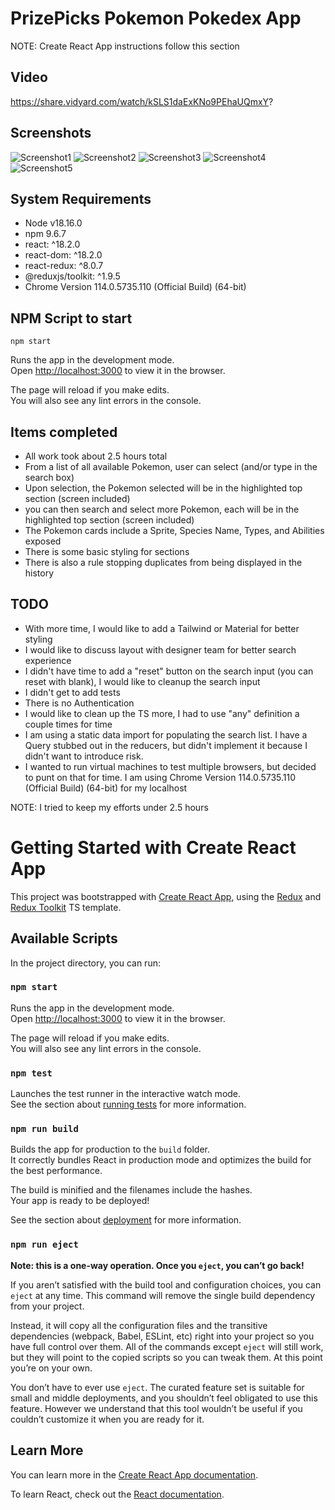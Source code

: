 # PrizePicks Pokemon Pokedex App

NOTE: Create React App instructions follow this section

## Video 

https://share.vidyard.com/watch/kSLS1daExKNo9PEhaUQmxY?

## Screenshots

![Screenshot1](https://github.com/bluevivid/prize-picks-pokemon/assets/1273468/625db62f-90a3-4d93-aec6-71e07a332898)
![Screenshot2](https://github.com/bluevivid/prize-picks-pokemon/assets/1273468/03577e62-ba05-4acf-84ef-c0639fa5516a)
![Screenshot3](https://github.com/bluevivid/prize-picks-pokemon/assets/1273468/bc9c5140-c350-41ba-a8f9-75c27752ac27)
![Screenshot4](https://github.com/bluevivid/prize-picks-pokemon/assets/1273468/86435951-6e4d-4b3b-988e-1d2c28778cd4)
![Screenshot5](https://github.com/bluevivid/prize-picks-pokemon/assets/1273468/2dde64b6-d3a2-4f03-8c3d-fb126c2336ad)

## System Requirements

- Node v18.16.0
- npm 9.6.7
- react: ^18.2.0
- react-dom: ^18.2.0
- react-redux: ^8.0.7
- @reduxjs/toolkit: ^1.9.5
- Chrome Version 114.0.5735.110 (Official Build) (64-bit)

## NPM Script to start

`npm start`

Runs the app in the development mode.\
Open [http://localhost:3000](http://localhost:3000) to view it in the browser.

The page will reload if you make edits.\
You will also see any lint errors in the console.

## Items completed

- All work took about 2.5 hours total
- From a list of all available Pokemon, user can select (and/or type in the search box)
- Upon selection, the Pokemon selected will be in the highlighted top section (screen included)
- you can then search and select more Pokemon, each will be in the highlighted top section (screen included)
- The Pokemon cards include a Sprite, Species Name, Types, and Abilities exposed
- There is some basic styling for sections
- There is also a rule stopping duplicates from being displayed in the history

## TODO

- With more time, I would like to add a Tailwind or Material for better styling
- I would like to discuss layout with designer team for better search experience
- I didn't have time to add a "reset" button on the search input (you can reset with blank), I would like to cleanup the search input
- I didn't get to add tests
- There is no Authentication
- I would like to clean up the TS more, I had to use "any" definition a couple times for time
- I am using a static data import for populating the search list. I have a Query stubbed out in the reducers, but didn't implement it because I didn't want to introduce risk.
- I wanted to run virtual machines to test multiple browsers, but decided to punt on that for time. I am using Chrome Version 114.0.5735.110 (Official Build) (64-bit) for my localhost

NOTE: I tried to keep my efforts under 2.5 hours

# Getting Started with Create React App

This project was bootstrapped with [Create React App](https://github.com/facebook/create-react-app), using the [Redux](https://redux.js.org/) and [Redux Toolkit](https://redux-toolkit.js.org/) TS template.

## Available Scripts

In the project directory, you can run:

### `npm start`

Runs the app in the development mode.\
Open [http://localhost:3000](http://localhost:3000) to view it in the browser.

The page will reload if you make edits.\
You will also see any lint errors in the console.

### `npm test`

Launches the test runner in the interactive watch mode.\
See the section about [running tests](https://facebook.github.io/create-react-app/docs/running-tests) for more information.

### `npm run build`

Builds the app for production to the `build` folder.\
It correctly bundles React in production mode and optimizes the build for the best performance.

The build is minified and the filenames include the hashes.\
Your app is ready to be deployed!

See the section about [deployment](https://facebook.github.io/create-react-app/docs/deployment) for more information.

### `npm run eject`

**Note: this is a one-way operation. Once you `eject`, you can’t go back!**

If you aren’t satisfied with the build tool and configuration choices, you can `eject` at any time. This command will remove the single build dependency from your project.

Instead, it will copy all the configuration files and the transitive dependencies (webpack, Babel, ESLint, etc) right into your project so you have full control over them. All of the commands except `eject` will still work, but they will point to the copied scripts so you can tweak them. At this point you’re on your own.

You don’t have to ever use `eject`. The curated feature set is suitable for small and middle deployments, and you shouldn’t feel obligated to use this feature. However we understand that this tool wouldn’t be useful if you couldn’t customize it when you are ready for it.

## Learn More

You can learn more in the [Create React App documentation](https://facebook.github.io/create-react-app/docs/getting-started).

To learn React, check out the [React documentation](https://reactjs.org/).
